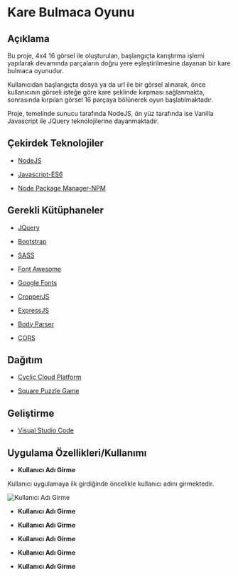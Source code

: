 # Kare Bulmaca Oyunu
## Açıklama

Bu proje, 4x4 16 görsel ile oluşturulan, başlangıçta karıştırma işlemi yapılarak devamında parçaların doğru yere eşleştirilmesine dayanan bir kare bulmaca oyunudur.

Kullanıcıdan başlangıçta dosya ya da url ile bir görsel alınarak, önce kullanıcının görseli isteğe göre kare şeklinde kırpması sağlanmakta, sonrasında kırpılan görsel 16 parçaya bölünerek oyun başlatılmaktadır.

Proje, temelinde sunucu tarafında NodeJS, ön yüz tarafında ise Vanilla Javascript ile JQuery teknolojilerine dayanmaktadır.




## Çekirdek Teknolojiler

- [NodeJS](https://nodejs.org/en)

- [Javascript-ES6](http://es6-features.org/#Constants)

- [Node Package Manager-NPM](https://www.npmjs.com/)

## Gerekli Kütüphaneler

- [JQuery](https://jquery.com/)

- [Bootstrap](https://getbootstrap.com/)

- [SASS](https://sass-lang.com/)

- [Font Awesome](https://fontawesome.com/)

- [Google Fonts](https://fonts.google.com/)

- [CropperJS](https://github.com/fengyuanchen/cropperjs)

- [ExpressJS](https://expressjs.com/)

- [Body Parser](http://expressjs.com/en/resources/middleware/body-parser.html)

- [CORS](https://expressjs.com/en/resources/middleware/cors.html)


## Dağıtım

- [Cyclic Cloud Platform](https://www.cyclic.sh/)

- [Square Puzzle Game](https://nice-red-rooster-tutu.cyclic.app/square_puzzle_game)


## Geliştirme

- [Visual Studio Code](https://code.visualstudio.com/)

## Uygulama Özellikleri/Kullanımı

- **Kullanıcı Adı Girme**

Kullanıcı uygulamaya ilk girdiğinde öncelikle kullanıcı adını girmektedir.

![Kullanıcı Adı Girme]()

- **Kullanıcı Adı Girme**

- **Kullanıcı Adı Girme**


- **Kullanıcı Adı Girme**


- **Kullanıcı Adı Girme**


- **Kullanıcı Adı Girme**










